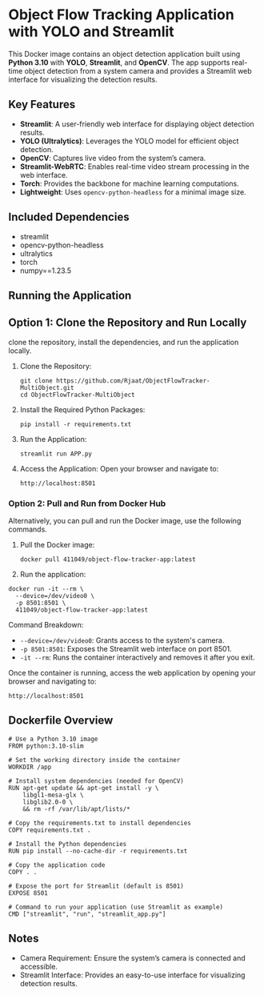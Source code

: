 # Object Flow Tracking Application with YOLO and Streamlit

This Docker image contains an object detection application built using **Python 3.10** with **YOLO**, **Streamlit**, and **OpenCV**. The app supports real-time object detection from a system camera and provides a Streamlit web interface for visualizing the detection results.

## Key Features
- **Streamlit**: A user-friendly web interface for displaying object detection results.
- **YOLO (Ultralytics)**: Leverages the YOLO model for efficient object detection.
- **OpenCV**: Captures live video from the system’s camera.
- **Streamlit-WebRTC**: Enables real-time video stream processing in the web interface.
- **Torch**: Provides the backbone for machine learning computations.
- **Lightweight**: Uses `opencv-python-headless` for a minimal image size.

## Included Dependencies
- streamlit
- opencv-python-headless
- ultralytics
- torch
- numpy==1.23.5

## Running the Application

## Option 1: Clone the Repository and Run Locally
clone the repository, install the dependencies, and run the application locally.
1. Clone the Repository:
   ```
   git clone https://github.com/Rjaat/ObjectFlowTracker-MultiObject.git
   cd ObjectFlowTracker-MultiObject

   ```
2. Install the Required Python Packages:
   ```
   pip install -r requirements.txt
   ```
3. Run the Application:
   ```
   streamlit run APP.py
   ```
4. Access the Application: Open your browser and navigate to:
   ```
   http://localhost:8501
   ```


### Option 2: Pull and Run from Docker Hub

Alternatively, you can pull and run the Docker image, use the following commands.

1. Pull the Docker image:
   ```
   docker pull 411049/object-flow-tracker-app:latest
   ```

2. Run the application:
  ```
  docker run -it --rm \
    --device=/dev/video0 \
    -p 8501:8501 \
    411049/object-flow-tracker-app:latest

   ```

Command Breakdown:

 -   `--device=/dev/video0`: Grants access to the system's camera.
 -  `-p 8501:8501`: Exposes the Streamlit web interface on port 8501.
 -  `-it --rm`: Runs the container interactively and removes it after you exit.

Once the container is running, access the web application by opening your browser and navigating to:
```
http://localhost:8501
```

## Dockerfile Overview
```
# Use a Python 3.10 image
FROM python:3.10-slim

# Set the working directory inside the container
WORKDIR /app

# Install system dependencies (needed for OpenCV)
RUN apt-get update && apt-get install -y \
    libgl1-mesa-glx \
    libglib2.0-0 \
    && rm -rf /var/lib/apt/lists/*

# Copy the requirements.txt to install dependencies
COPY requirements.txt .

# Install the Python dependencies
RUN pip install --no-cache-dir -r requirements.txt

# Copy the application code
COPY . .

# Expose the port for Streamlit (default is 8501)
EXPOSE 8501

# Command to run your application (use Streamlit as example)
CMD ["streamlit", "run", "streamlit_app.py"]

```

## Notes

- Camera Requirement: Ensure the system’s camera is connected and accessible.
- Streamlit Interface: Provides an easy-to-use interface for visualizing detection results.

